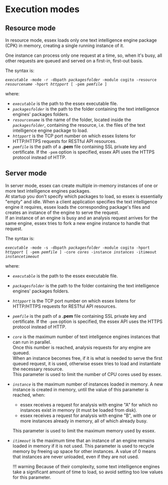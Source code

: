 # Execution modes

## Resource mode

In resource mode, essex loads only one text intelligence engine package (CPK) in memory, creating a single running instance of it.

One instance can process only one request at a time, so, when it's busy, all other requests are queued and served on a first-in, first-out basis.

The syntax is:

<pre><code><i>executable</i> -mode -r -dbpath <i>packagesfolder</i> -module cogito -resource <i>resourcename</i> -hport <i>httpport</i> [ -pem <i>pemfile</i> ]</code></pre>

where:

- _`executable`_ is the path to the essex executable file.
- _`packagesfolder`_ is the path to the folder containing the text intelligence engines' packages folders.
- _`resourcename`_ is the name of the folder, located inside the _`packagesfolder`_, containing the resource, i.e. the files of the text intelligence engine package to load.
- _`httpport`_ is the TCP port number on which essex listens for HTTP/HTTPS requests for RESTful API resources.
- _`pemfile`_ is the path of a **.pem** file containing SSL private key and certificate. If the `-pem` option is specified, essex API uses the HTTPS protocol instead of HTTP.

## Server mode

In server mode, essex can create multiple in-memory instances of one or more text intelligence engines packages.  
At startup you don't specify which packages to load, so essex is essentially "empty" and idle. When a client application specifies the text intelligence engine it requires, essex loads the corresponding package's files and creates an instance of the engine to serve the request.  
If an instance of an engine is busy and an analysis request arrives for the same engine, essex tries to fork a new engine instance to handle that request.

The syntax is:

<pre><code><i>executable</i> -mode -s -dbpath <i>packagesfolder</i> -module cogito -hport <i>httpport</i> [ -pem <i>pemfile</i> ] -core <i>cores</i> -instance <i>instances</i> -itimeout <i>instancetimeout</i></code></pre>

where:

- _`executable`_ is the path to the essex executable file.
- _`packagesfolder`_ is the path to the folder containing the text intelligence engines' packages folders.
- _`httpport`_ is the TCP port number on which essex listens for HTTP/HTTPS requests for RESTful API resources.
- _`pemfile`_ is the path of a **.pem** file containing SSL private key and certificate. If the `-pem` option is specified, the essex API uses the HTTPS protocol instead of HTTP.
- _`core`_ is the maximum number of text intellgence engines instances that can run in parallel.  
	Once this number is reached, analysis requests for any engine are queued.  
	When an instance becomes free, if it is what is needed to serve the first queued request, it is used, otherwise essex tries to load and instantiate the necessary resource.  
	This parameter is used to limit the number of CPU cores used by essex.
- _`instance`_ is the maximum number of instances loaded in memory. A new instance is created in memory, until the value of this parameter is reached, when:
	- essex receives a request for analysis with engine "A" for which no instances exist in memory (it must be loaded from disk).
	- essex receives a request for analysis with engine "B", with one or more instances already in memory, all of which already busy.
	
	This parameter is used to limit the maximum memory used by essex.

- _`itimeout`_ is the maximum time that an instance of an engine remains loaded in memory if it is not used. This parameter is used to recycle memory by freeing up space for other instances. A value of 0 means that instances are never unloaded, even if they are not used.

	!!! warning
		Because of their complexity, some text intelligence engines take a significant amount of time to load, so avoid setting too low values for this parameter.